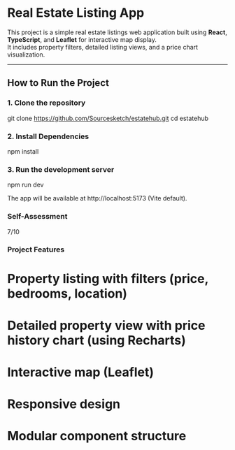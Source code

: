 # Real Estate Listing App

This project is a simple real estate listings web application built using **React**, **TypeScript**, and **Leaflet** for interactive map display.  
It includes property filters, detailed listing views, and a price chart visualization.

---

## How to Run the Project

### 1. Clone the repository
git clone https://github.com/Sourcesketch/estatehub.git
cd estatehub

### 2. Install Dependencies

npm install

### 3. Run the development server

npm run dev 

The app will be available at http://localhost:5173 (Vite default).

### Self-Assessment 
 7/10 


### Project Features

# Property listing with filters (price, bedrooms, location) 

# Detailed property view with price history chart (using Recharts)

# Interactive map (Leaflet)

# Responsive design

# Modular component structure

